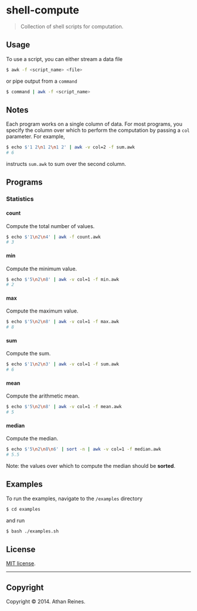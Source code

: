 shell-compute
===========

> Collection of shell scripts for computation.


## Usage

To use a script, you can either stream a data file

``` bash
$ awk -f <script_name> <file>
```

or pipe output from a `command`

``` bash
$ command | awk -f <script_name>
```

## Notes

Each program works on a single column of data. For most programs, you specify the column over which to perform the computation by passing a `col` parameter. For example,

``` bash
$ echo $'1 2\n1 2\n1 2' | awk -v col=2 -f sum.awk
# 6
```

instructs `sum.awk` to sum over the second column.


## Programs

### Statistics

#### count

Compute the total number of values.

``` bash
$ echo $'1\n2\n4' | awk -f count.awk
# 3
```

#### min

Compute the minimum value.

``` bash
$ echo $'5\n2\n8' | awk -v col=1 -f min.awk
# 2
```

#### max

Compute the maximum value.

``` bash
$ echo $'5\n2\n8' | awk -v col=1 -f max.awk
# 8
```

#### sum

Compute the sum.

``` bash
$ echo $'1\n2\n3' | awk -v col=1 -f sum.awk
# 6
```

#### mean

Compute the arithmetic mean.

``` bash
$ echo $'5\n2\n8' | awk -v col=1 -f mean.awk
# 5
```


#### median

Compute the median.

``` bash
$ echo $'5\n2\n8\n6' | sort -n | awk -v col=1 -f median.awk
# 5.5
```

Note: the values over which to compute the median should be __sorted__.


## Examples

To run the examples, navigate to the `/examples` directory

``` bash
$ cd examples
```

and run

``` bash
$ bash ./examples.sh
```


## License

[MIT license](http://opensource.org/licenses/MIT). 


---
## Copyright

Copyright &copy; 2014. Athan Reines.
